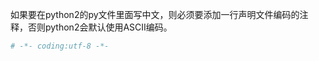 如果要在python2的py文件里面写中文，则必须要添加一行声明文件编码的注释，否则python2会默认使用ASCII编码。

```python
# -*- coding:utf-8 -*-
```